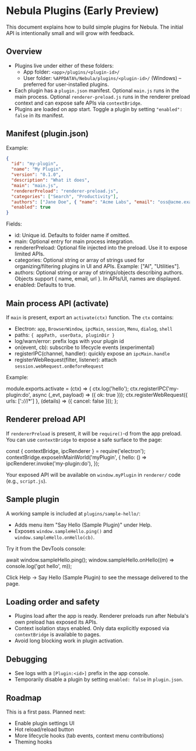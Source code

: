 # Nebula Plugins (Early Preview)

This document explains how to build simple plugins for Nebula. The initial API is intentionally small and will grow with feedback.

## Overview

- Plugins live under either of these folders:
  - App folder: `<app>/plugins/<plugin-id>/`
  - User folder: `%APPDATA%/Nebula/plugins/<plugin-id>/` (Windows) – preferred for user-installed plugins.
- Each plugin has a `plugin.json` manifest. Optional `main.js` runs in the main process. Optional `renderer-preload.js` runs in the renderer preload context and can expose safe APIs via `contextBridge`.
- Plugins are loaded on app start. Toggle a plugin by setting `"enabled": false` in its manifest.

## Manifest (plugin.json)

Example:

```json
{
  "id": "my-plugin",
  "name": "My Plugin",
  "version": "0.1.0",
  "description": "What it does",
  "main": "main.js",
  "rendererPreload": "renderer-preload.js",
  "categories": ["Search", "Productivity"],
  "authors": ["Jane Doe", { "name": "Acme Labs", "email": "oss@acme.example" }],
  "enabled": true
}
```

Fields:
- id: Unique id. Defaults to folder name if omitted.
- main: Optional entry for main process integration.
- rendererPreload: Optional file injected into the preload. Use it to expose limited APIs.
- categories: Optional string or array of strings used for organizing/filtering plugins in UI and APIs. Example: ["AI", "Utilities"].
- authors: Optional string or array of strings/objects describing authors. Objects support { name, email, url }. In APIs/UI, names are displayed.
- enabled: Defaults to true.

## Main process API (activate)

If `main` is present, export an `activate(ctx)` function. The `ctx` contains:
- Electron: `app`, `BrowserWindow`, `ipcMain`, `session`, `Menu`, `dialog`, `shell`
- paths: `{ appPath, userData, pluginDir }`
- log/warn/error: prefix logs with your plugin id
- on(event, cb): subscribe to lifecycle events (experimental)
- registerIPC(channel, handler): quickly expose an `ipcMain.handle`
- registerWebRequest(filter, listener): attach `session.webRequest.onBeforeRequest`

Example:

module.exports.activate = (ctx) => {
  ctx.log('hello');
  ctx.registerIPC('my-plugin:do', async (_evt, payload) => ({ ok: true }));
  ctx.registerWebRequest({ urls: ['*://*/*'] }, (details) => ({ cancel: false }));
};

## Renderer preload API

If `rendererPreload` is present, it will be `require()`-d from the app preload. You can use `contextBridge` to expose a safe surface to the page:

const { contextBridge, ipcRenderer } = require('electron');
contextBridge.exposeInMainWorld('myPlugin', {
  hello: () => ipcRenderer.invoke('my-plugin:do'),
});

Your exposed API will be available on `window.myPlugin` in `renderer/` code (e.g., `script.js`).

## Sample plugin

A working sample is included at `plugins/sample-hello/`:
- Adds menu item "Say Hello (Sample Plugin)" under Help.
- Exposes `window.sampleHello.ping()` and `window.sampleHello.onHello(cb)`.

Try it from the DevTools console:

await window.sampleHello.ping();
window.sampleHello.onHello((m) => console.log('got hello', m));

Click Help -> Say Hello (Sample Plugin) to see the message delivered to the page.

## Loading order and safety

- Plugins load after the app is ready. Renderer preloads run after Nebula's own preload has exposed its APIs.
- Context isolation stays enabled. Only data explicitly exposed via `contextBridge` is available to pages.
- Avoid long blocking work in plugin activation.

## Debugging

- See logs with a `[Plugin:<id>]` prefix in the app console.
- Temporarily disable a plugin by setting `enabled: false` in `plugin.json`.

## Roadmap

This is a first pass. Planned next:
- Enable plugin settings UI
- Hot reload/reload button
- More lifecycle hooks (tab events, context menu contributions)
- Theming hooks
